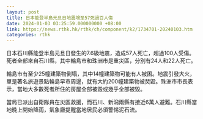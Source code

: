 ```yaml
---
layout: post
title: 日本能登半島元旦日地震增至57死過百人傷
date: 2024-01-03 03:25:59.000000000 +08:00
link: https://news.rthk.hk/rthk/ch/component/k2/1734701-20240103.htm
categories: rthk
---
```


日本石川縣能登半島元旦日發生的7.6級地震，造成57人死亡，超過100人受傷。死者全部來自石川縣，其中輪島市和珠洲市是重災區，分別有24人和22人死亡。

輪島市有至少25幢建築物倒塌，其中14幢建築物可能有人被困。地震引發大火，單是著名旅遊景點輪島早市周邊，就有大約200幢建築物被焚毀。珠洲市市長表示，當地大多數死者所住的房屋全部被毀或幾乎全部被毀。

當局已派出自衛隊員在災區救援，而石川、新潟兩縣有接近6萬人避難。石川縣當地晚上開始降雨，氣象廳提醒當地居民必須警惕泥石流。
